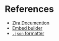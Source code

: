 # References

- [Zira Documention](https://docs.zira.bot/docs/home/)
- [Embed builder](https://zira.bot/embedbuilder/)
- [`.json` formatter](https://duckduckgo.com/?q=json+formatter&t=newext&atb=v256-1&ia=answer)
